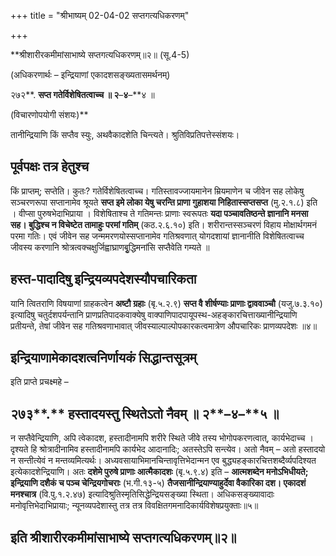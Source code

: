 +++
title = "श्रीभाष्यम् 02-04-02 सप्तगत्यधिकरणम्"

+++


**श्रीशारीरकमीमांसाभाष्ये सप्तगत्यधिकरणम्॥२॥ (सू.4-5)

(अधिकरणार्थः – इन्द्रियाणां एकादशसङ्ख्यतासमर्थनम्)

२७२**. **सप्त गतेर्विशेषितत्वाच्च ॥ २**–**४**–**४ ॥

(विचारणोपयोगी संशयः)**

तानीन्द्रियाणि किं सप्तैव स्युः, अथवैकादशेति चिन्त्यते। श्रुतिविप्रतिपत्तेस्संशयः।

## पूर्वपक्षः तत्र हेतुश्च

किं प्राप्तम्; सप्तेति। कुतः? गतेर्विशेषितत्वाच्च। गतिस्तावज्जायमानेन म्रियमाणेन च जीवेन सह लोकेषु सञ्चरणरूपा सप्तानामेव श्रूयते **सप्त इमे लोका येषु चरन्ति प्राणा गुहाशया निहितास्सप्तसप्त** (मु.२.१.८) इति । वीप्सा पुरुषभेदाभिप्राया । विशेषिताश्च ते गतिमन्तः प्राणाः स्वरूपतः **यदा पञ्चावतिष्ठन्ते ज्ञानानि मनसा सह। बुद्धिश्च न विचेष्टेत तामाहुः परमां गतिम्** (कठ.२.६.१०) इति। शरीरान्तस्सञ्चरणं विहाय मोक्षार्थगमनं परमा गतिः। एवं जीवेन सह जन्ममरणयोस्सप्तानामेव गतिश्रवणात् योगदशायां ज्ञानानीति विशेषितत्वाच्च जीवस्य करणानि श्रोत्रत्वक्चक्षुर्जिह्वाघ्राणबृुद्धिमनांसि सप्तैवेति गम्यते ॥

## हस्त-पादादिषु इन्द्रियव्यपदेशस्यौपचारिकता

यानि त्वितराणि विषयाणां ग्राहकत्वेन **अष्टौ ग्रहाः** (बृ.५.२.९) **सप्त वै शीर्षण्याः प्राणाः द्वाववाञ्चौ** (यजु.७.३.१०) इत्यादिषु चतुर्दशपर्यन्तानि प्राणप्रतिपादकवाक्येषु वाक्पाणिपादपायूपस्थ-अहङ्कारचित्ताख्यानीन्द्रियाणि प्रतीयन्ते, तेषां जीवेन सह गतिश्रवणाभावात् जीवस्याल्पाल्पोपकारकत्वमात्रेण औपचारिकः प्राणव्यपदेशः ॥४॥

## इन्द्रियाणामेकादशत्वनिर्णायकं सिद्धान्तसूत्रम्

इति प्राप्ते प्रचक्ष्महे –

## २७३**.** हस्तादयस्तु स्थितेऽतो नैवम् ॥ २**–**४**–**५ ॥

न सप्तैवेन्द्रियाणि, अपि त्वेकादश, हस्तादीनामपि शरीरे स्थिते जीवे तस्य भोगोपकरणत्वात्, कार्यभेदाच्च । दृश्यते हि श्रोत्रादीनामिव हस्तादीनामपि कार्यभेद आदानादिः; अतस्तेऽपि सन्त्येव। अतो नैवम् – अतो हस्तादयो न सन्तीत्येवं न मन्तव्यमित्यर्थः। अध्यवसायाभिमानचिन्तावृत्तिभेदान्मन एव बुद्ध्यहङ्कारचित्तशब्दैर्व्यपदिश्यत इत्येकादशेन्द्रियाणि। अतः **दशेमे पुरुषे प्राणाः आत्मैकादशः** (बृ.५.९.४) इति – **आत्मशब्देन मनोऽभिधीयते; इन्द्रियाणि दशैकं च पञ्च चेन्द्रियगोचराः** (भ.गी.१३-५) **तैजसानीन्द्रियाण्याहुर्देवा वैकारिका दश। एकादशं मनश्चात्र** (वि.पु.१.२.४७) इत्यादिश्रुतिस्मृतिसिद्धेन्द्रियसङ्ख्या स्थिता। अधिकसङ्ख्यावादाः मनोवृत्तिभेदाभिप्रायाः; न्यूनव्यपदेशास्तु तत्र तत्र विवक्षितगमनादिकार्यविशेषप्रयुक्ताः॥५॥

## इति श्रीशारीरकमीमांसाभाष्ये सप्तगत्यधिकरणम्॥२॥



